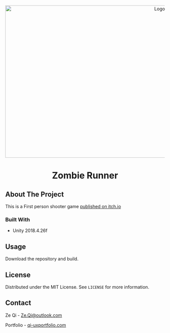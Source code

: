 




<!-- PROJECT LOGO -->
<br />
<p align="center">
    <img src="https://imgur.com/mUv8DO6.png" alt="Logo" width="960" height="480">
  <h1 align="center">Zombie Runner</h1>




<!-- ABOUT THE PROJECT -->
## About The Project

This is a First person shooter game [published  on itch.io](https://zgzcg.itch.io/zombie-killer)


### Built With

* Unity 2018.4.26f




## Usage

Download the repository and build.



<!-- LICENSE -->
## License

Distributed under the MIT License. See `LICENSE` for more information.



<!-- CONTACT -->
## Contact

Ze Qi - Ze.Qi@outlook.com

Portfolio - [qi-uxportfolio.com](https://qi-uxportfolio.com)








<!-- MARKDOWN LINKS & IMAGES -->

